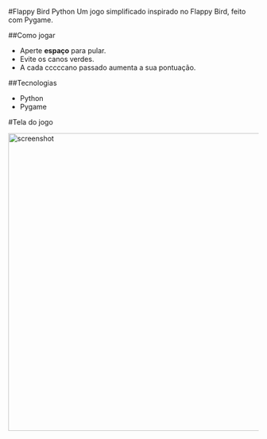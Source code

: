 #Flappy Bird Python
Um jogo simplificado inspirado no Flappy Bird, feito com Pygame.

##Como jogar
- Aperte **espaço** para pular.
- Evite os canos verdes.
- A cada cccccano passado aumenta a sua pontuação.

##Tecnologias
- Python
- Pygame

#Tela do jogo


  <img width="592" height="600" alt="screenshot" src="https://github.com/user-attachments/assets/63bd5315-06e8-4215-a317-378ff48fca32" />
